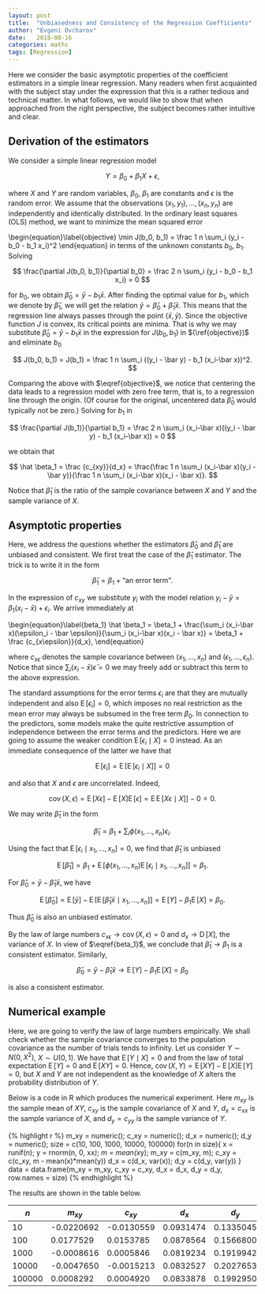 ```yaml
---
layout: post
title:  "Unbiasedness and Consistency of the Regression Coefficients"
author: "Evgeni Ovcharov"
date:   2018-08-16
categories: maths
tags: [Regression]
---
```


Here we consider the basic asymptotic properties of the coefficient estimators in a simple linear regression. Many readers when first acquainted with the subject stay under the expression that this is a rather tedious and technical matter. In what follows, we would like to show that when approached from the right perspective, the subject becomes rather intuitive and clear.  

## Derivation of the estimators

We consider a simple linear regression model

$$
  Y = \beta_0 + \beta_1 X + \epsilon,
$$

where $X$ and $Y$ are random variables, $\beta_0$, $\beta_1$ are constants and $\epsilon$ is the random error. We assume that the observations $(x_1,y_1), \dots, (x_n,y_n)$ are independently and identically distributed. In the ordinary least squares (OLS) method, we want to minimize the mean squared error

\begin{equation}\label{objective}
   \min J(b_0, b_1) = \frac 1 n \sum_i (y_i - b_0 - b_1 x_i)^2
\end{equation}
in terms of the unknown constants $b_0$, $b_1$. Solving

$$
  \frac{\partial J(b_0, b_1)}{\partial b_0} = \frac 2 n \sum_i (y_i - b_0 - b_1 x_i) = 0
$$

for $b_0$, we obtain $\hat \beta_0 = \bar y - b_1 \bar x$. After finding the optimal value for $b_1$, which we denote by $\hat \beta_1$, we will get the relation $\bar y  = \hat \beta_0 + \hat \beta_1\bar x$. This means that the regression line always passes through the point $(\bar x, \bar y)$. Since the objective function $J$ is convex, its critical points are minima. That is why we may substitute $\hat \beta_0 = \bar y - b_1 \bar x$ in the expression for $J(b_0, b_1)$ in $(\ref{objective})$ and eliminate $b_0$

$$
J(b_0, b_1) = J(b_1) = \frac 1 n \sum_i ((y_i - \bar y)  - b_1 (x_i-\bar x))^2.
$$

Comparing the above with $\eqref{objective}$, we notice that centering the data leads to a regression model with zero free term, that is, to a regression line through the origin. (Of course for the original, uncentered data $\hat\beta_0$ would typically not be zero.) Solving for $b_1$ in

$$
  \frac{\partial J(b_1)}{\partial b_1} = \frac 2 n \sum_i (x_i-\bar x)((y_i - \bar y)  - b_1 (x_i-\bar x)) = 0
$$

we obtain that

$$
   \hat \beta_1 = \frac {c_{xy}}{d_x} = \frac{\frac 1 n \sum_i (x_i-\bar x)(y_i - \bar y)}{\frac 1 n \sum_i (x_i-\bar x)(x_i - \bar x)}.
$$

Notice that $\hat \beta_1$ is the ratio of the sample covariance between $X$ and $Y$ and the sample variance of $X$.

## Asymptotic properties

Here, we address the questions whether the estimators $\hat \beta_0$ and $\hat \beta_1$ are unbiased and consistent. <!--To quantify their accuracy, we are going to compute their variance as well.--> We first treat the case of the $\hat \beta_1$ estimator. The trick is to write it in the form

$$
   \hat \beta_1 = \beta_1 + \text{``an error term"}.
$$

In the expression of $c_{xy}$ we substitute $y_i$ with the model relation $y_i - \bar y = \beta_1(x_i - \bar x) + \epsilon_i$. We arrive immediately at

\begin{equation}\label{beta_1}
   \hat \beta_1 = \beta_1 + \frac{\sum_i (x_i-\bar x)(\epsilon_i - \bar \epsilon)}{\sum_i (x_i-\bar x)(x_i - \bar x)} = \beta_1 + \frac {c_{x\epsilon}}{d_x},
\end{equation}

where $c_{x\epsilon}$ denotes the sample covariance between $(x_1,\dots, x_n)$ and $(\epsilon_1,\dots,\epsilon_n)$. Notice that since $\sum_i (x_i-\bar x)\bar \epsilon = 0$ we may freely add or subtract this term to the above expression.

The standard assumptions for the error terms $\epsilon_i$ are that they are mutually independent and also $\operatorname E[\epsilon_i] = 0$, which imposes no real restriction as the mean error may always be subsumed in the free term $\beta_0$. In connection to the predictors, some models make the quite restrictive assumption of independence between the error terms and the predictors. Here we are going to assume the weaker condition $\operatorname E[\epsilon_i \mid X] = 0$ instead.  As an immediate consequence of the latter we have that

$$
   \operatorname E[\epsilon_i] = \operatorname E [\operatorname E[\epsilon_i \mid X]] = 0
$$

and also that $X$ and $\epsilon$ are uncorrelated. Indeed,

$$
  \operatorname{cov}(X,\epsilon) = \operatorname E[X\epsilon] - \operatorname E[X]\operatorname E[\epsilon] = \operatorname E \operatorname E[X\epsilon \mid X]] - 0 = 0.
$$

We may write  $\hat \beta_1$ in the form

$$
  \hat \beta_1 = \beta_1 + \sum_i \phi(x_1,\dots, x_n )\epsilon_i.
$$

Using the fact that $\operatorname E[\epsilon_i \mid x_1,\dots, x_n] = 0$, we find that $\hat \beta_1$ is unbiased

$$
   \operatorname E[\hat \beta_1] = \beta_1 + \operatorname E [\phi(x_1,\dots, x_n )\operatorname E[\epsilon_i \mid x_1,\dots, x_n]] = \beta_1.
$$

For $\hat \beta_0 = \bar y - \hat \beta_1 \bar x$, we have

$$
  \operatorname E[\hat \beta_0] = \operatorname E[\bar y] - \operatorname E [\operatorname E[\hat \beta_1 \bar x\mid x_1,\dots, x_n]] = \operatorname E[Y] - \beta_1 \operatorname E[X] = \beta_0.
$$

Thus $\hat \beta_0$ is also an unbiased estimator.

By the law of large numbers $c_{x\epsilon} \rightarrow \operatorname{cov}(X,\epsilon)=0$ and $d_x \rightarrow \operatorname D[X]$, the variance of $X$. In view of $\eqref{beta_1}$, we conclude that $\hat \beta_1 \rightarrow \beta_1$ is a consistent estimator. Similarly,

$$
  \hat \beta_0 = \bar y - \hat \beta_1 \bar x \rightarrow \operatorname E[Y] - \beta_1 \operatorname E[X] = \beta_0
$$

is also a consistent estimator.


## Numerical example

Here, we are going to verify the law of large numbers empirically. We shall check whether the sample covariance converges to the population covariance as the number of trials tends to infinity. Let us consider $Y \sim N(0, X^2)$, $X \sim U(0,1)$. We have that $\operatorname E[Y\mid X] =0$ and from the law of total expectation $\operatorname E[Y] = 0$ and $\operatorname E[XY] = 0$. Hence, $\operatorname{cov}(X,Y)= \operatorname E[XY] - \operatorname E[X]\operatorname E[Y] = 0$, but $X$ and $Y$ are not independent as the knowledge of $X$ alters the probability distribution of $Y$.

Below is a code in R which produces the numerical experiment. Here $m_{xy}$ is the sample mean of $XY$, $c_{xy}$ is the sample covariance of $X$ and $Y$, $d_x = c_{xx}$ is the sample variance of $X$, and  $d_y = c_{yy}$ is the sample variance of $Y$.

{% highlight r %}
m_xy = numeric(); c_xy = numeric(); d_x = numeric(); d_y = numeric();
size = c(10, 100, 1000, 10000, 100000)
for(n in size){
  x = runif(n); y = rnorm(n, 0, x*x);
  m = mean(x*y); m_xy = c(m_xy, m);
  c_xy = c(c_xy, m - mean(x)*mean(y))
  d_x = c(d_x, var(x)); d_y = c(d_y, var(y))
}
data = data.frame(m_xy = m_xy, c_xy = c_xy, d_x = d_x, d_y = d_y, row.names = size)
{% endhighlight %}

The results are shown in the table below.

|$n$  | $m_{xy}$      | $c_{xy}$      | $d_x$       | $d_y$       |
|--------	|-------------	|-------------	|------------	|------------	|
| 10 	|  -0.0220692 	|  -0.0130559 	|  0.0931474 	|  0.1335045 	|
| 100 	|  0.0177529 	|  0.0153785 	|  0.0878564 	|  0.1566800 	|
| 1000 	|  -0.0008616 	|  0.0005846 	|  0.0819234 	|  0.1919942 	|
| 10000 	|  -0.0047650 	|  -0.0015213 	|  0.0832527 	|  0.2027653 	|
| 100000 	|  0.0008292 	|  0.0004920 	|  0.0833878 	|  0.1992950 	|
